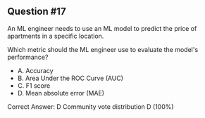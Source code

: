 ## Question #17

An ML engineer needs to use an ML model to predict the price of apartments in a specific location.

Which metric should the ML engineer use to evaluate the model's performance?

- A. Accuracy
- B. Area Under the ROC Curve (AUC)
- C. F1 score
- D. Mean absolute error (MAE) 

Correct Answer: 
D Community vote distribution D (100%)